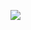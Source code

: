 [![](https://moses.lamourism.com/mossad/%E2%98%AE.jpg)](https://bucha.lamourism.com/Matthew7__7.html)
